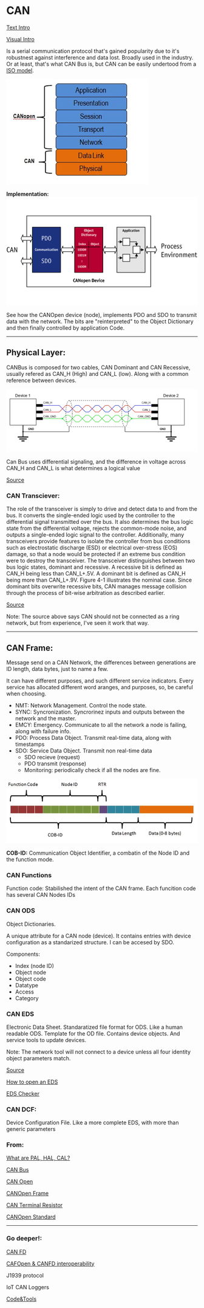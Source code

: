 # CAN


[Text Intro](https://www.can-cia.org/can-knowledge/)

[Visual Intro](https://www.youtube.com/watch?v=DlbkWryzJqg)

Is a serial communication protocol that's gained popularity due to it's robustnest against interference and data lost. Broadly used in the industry. Or at least, that's what CAN Bus is, but CAN can be easily undertood from a [ISO model](https://www.can-cia.org/index.php?id=systemdesign-can-physicallayer). 

![OSI CAN](imgsGuides/CANopen_OSI_20130405155731.webp)

**Implementation:**
![Complete solution](imgsGuides/csm_CANopen_DeviceModel_.png)

See how the CANOpen device (node), implements PDO and SDO to transmit data with the network. The bits are "reinterpreted" to the Object Dictionary and then finally controlled by application Code. 

--------
## Physical Layer:
CANBus is composed for two cables, CAN Dominant and CAN Recessive, usually refered as CAN_H (High) and CAN_L (low). Along with a common reference between devices. 

![CAN Connection](imgsGuides/CAN_wiring2.png)

Can Bus uses differential signaling, and the difference in voltage across CAN_H and CAN_L is what determines a logical value

[Source](https://danfosseditron.zendesk.com/hc/en-gb/articles/360042232992-CAN-bus-physical-layer)

### CAN Transciever:
The role of the transceiver is simply to drive and detect data to and from the bus. It converts the single-ended
logic used by the controller to the differential signal transmitted over the bus. It also determines the bus logic
state from the differential voltage, rejects the common-mode noise, and outputs a single-ended logic signal to
the controller. Additionally, many transceivers provide features to isolate the controller from bus conditions such
as electrostatic discharge (ESD) or electrical over-stress (EOS) damage, so that a node would be protected if an
extreme bus condition were to destroy the transceiver.
The transceiver distinguishes between two bus logic states, dominant and recessive. A recessive bit is defined
as CAN_H being less than CAN_L+.5V. A dominant bit is defined as CAN_H being more than CAN_L+.9V.
Figure 4-1 illustrates the nominal case. Since dominant bits overwrite recessive bits, CAN manages message
collision through the process of bit-wise arbitration as described earlier.

[Source](https://www.ti.com/lit/an/slla109a/slla109a.pdf)

Note: The source above says CAN should not be connected as a ring network, but from experience, I've seen it work that way. 

--------
## CAN Frame: 
Message send on a CAN Network, the differences between generations are ID length, data bytes, just to name a few. 

It can have different purposes, and such different service indicators. Every service has allocated different word aranges, and purposes, so, be careful when choosing. 
* NMT: Network Management. Control the node state.
* SYNC: Syncronization. Syncrorinez inputs and outputs between the network and the master. 
* EMCY: Emergency. Communicate to all the network a node is failing, along with failure info.
* PDO: Process Data Object. Transmit real-time data, along with timestamps
* SDO: Service Data Object. Transmit non real-time data
    * SDO recieve (request)
    * PDO transmit (response)
    * Monitoring: periodically check if all the nodes are fine.

![CAN frame example](imgsGuides/FrameFormat2.webp)

**COB-ID:** Communication Object Identifier, a combatin of the Node ID and the function mode. 

### CAN Functions
Function code:
Stabilished the intent of the CAN frame. Each funcition code has several CAN Nodes IDs





### CAN ODS
Object Dictionaries.

A unique attribute for a CAN node (device). It contains entries with device configuration as a standarized structure. I can be accesed by SDO.

Components:
* Index (node ID)
* Object node
* Object code
* Datatype
* Access
* Category

### CAN EDS
Electronic Data Sheet.
Standaratized file format for ODS. Like a human readable ODS. Template for the OD file. Contains device objects. And service tools to update devices.

Note: The network tool will not connect to a device unless all four identity object parameters match.

[Source](https://www.rtautomation.com/rtas-blog/ethernet-ip-eds-update/#:~:text=Electronic%20Data%20Sheets%20(EDS)%20are,tool%20to%20recognize%20the%20device.)

[How to open an EDS](https://www.lifewire.com/eds-file-2620973)

[EDS Checker](https://www.can-cia.org/services/test-center/eds-checker/)
### CAN DCF:
Device Configuration File.
Like a more complete EDS, with more than generic parameters



### From:
[What are PAL, HAL, CAL?](https://www.linkedin.com/pulse/importance-well-designed-architecture-embedded-software-prajwal-b-v)

[CAN Bus](https://www.csselectronics.com/pages/can-bus-simple-intro-tutorial)

[CAN Open](https://www.csselectronics.com/pages/canopen-tutorial-simple-intro)

[CANOpen Frame](https://www.ni.com/es-mx/innovations/white-papers/13/the-basics-of-canopen.html)

[CAN Terminal Resistor](https://www.csselectronics.com/products/terminal-resistor-can-bus)

[CANOpen Standard](https://www.vector.com/int/en/know-how/protocols/canopen/#c54640)


------

### Go deeper!:
[CAN FD](https://www.csselectronics.com/pages/can-fd-flexible-data-rate-intro)

[CAFOpen & CANFD interoperability](https://www.can-cia.org/fileadmin/resources/documents/proceedings/2013_merkel.pdf)

J1939 protocol

IoT CAN Loggers

[Code&Tools](https://www.canopen.us/index.php/links/code-tools-utilities)
